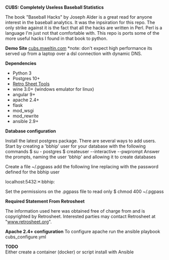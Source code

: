 **CUBS: Completely Useless Baseball Statistics**

The book "Baseball Hacks" by Joseph Alder is a great read for anyone interest in the
baseball analytics.  It was the inpsiration for this repo.  The only strike against it
is the fact that all the hacks are written in Perl.  Perl is a language I'm just 
not that comfortable with.  This repo is ports some of the more useful hacks I found in that book to python. 

**Demo Site**
[cubs.mweltin.com](http://cubs.mweltin.com)
*note: don't expect high performance its served up from a laptop over a dsl connection with dynamic DNS.

**Dependencies**
 - Python 3
 - Postgres 10+
 - [Retro Sheet Tools](https://www.retrosheet.org/tools.htm)
 - wine 3.0+ (windows emulator for linux)
 - angular 9+
 - apache 2.4+
 - flask
 - mod_wsgi
 - mod_rewrite
 - ansible 2.9+
 

**Database configuration**

Install the latest postgres package.  There are several ways to add users. 
Start by creating a 'bbhip' user for your database with the following commands
$ su - postgres
$ createuser --interactive --pwprompt
Answer the prompts, naming the user 'bbhip' and allowing it to create databases

Create a file ~/.pgpass add the following line replacing <password> 
with the password defined for the bbhip user

localhost:5432:*:bbhip:<password> 

Set the permissions on the .pgpass file to read only
$ chmod 400 ~/.pgpass
 
**Required Statement From Retrosheet**
 
The information used here was obtained free of
charge from and is copyrighted by Retrosheet.  Interested
parties may contact Retrosheet at "www.retrosheet.org".


**Apache 2.4+ configuration**
To configure apache run the ansible playbook cubs_configure.yml 

**TODO**  
Either create a container (docker) or script install with Ansible
